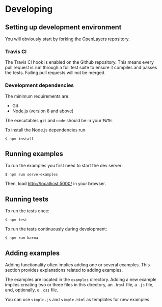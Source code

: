 # Developing

## Setting up development environment

You will obviously start by
[forking](https://github.com/openlayers/openlayers/fork) the OpenLayers repository.

### Travis CI

The Travis CI hook is enabled on the Github repository. This means every pull request
is run through a full test suite to ensure it compiles and passes the tests. Failing
pull requests will not be merged.

### Development dependencies

The minimum requirements are:

* Git
* [Node.js](http://nodejs.org/) (version 8 and above)

The executables `git` and `node` should be in your `PATH`.

To install the Node.js dependencies run

    $ npm install

## Running examples

To run the examples you first need to start the dev server:

    $ npm run serve-examples

Then, load <http://localhost:5000/> in your browser.

## Running tests

To run the tests once:

    $ npm test

To run the tests continuously during development:

    $ npm run karma

## Adding examples

Adding functionality often implies adding one or several examples. This
section provides explanations related to adding examples.

The examples are located in the `examples` directory. Adding a new example
implies creating two or three files in this directory, an `.html` file, a `.js`
file, and, optionally, a `.css` file.

You can use `simple.js` and `simple.html` as templates for new examples.
